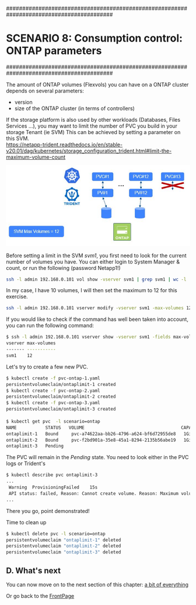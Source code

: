 #########################################################################################
# SCENARIO 8: Consumption control: ONTAP parameters
#########################################################################################

The amount of ONTAP volumes (Flexvols) you can have on a ONTAP cluster depends on several parameters:

- version
- size of the ONTAP cluster (in terms of controllers)  

If the storage platform is also used by other workloads (Databases, Files Services ...), you may want to limit the number of PVC you build in your storage Tenant (ie SVM)
This can be achieved by setting a parameter on this SVM.  
https://netapp-trident.readthedocs.io/en/stable-v20.01/dag/kubernetes/storage_configuration_trident.html#limit-the-maximum-volume-count

<p align="center"><img src="../Images/scenario08_4.JPG"></p>

Before setting a limit in the SVM _svm1_, you first need to look for the current number of volumes you have.
You can either login to System Manager & count, or run the following (password Netapp1!)

```bash
ssh -l admin 192.168.0.101 vol show -vserver svm1 | grep svm1 | wc -l
```

In my case, I have 10 volumes, I will then set the maximum to 12 for this exercise.

```bash
ssh -l admin 192.168.0.101 vserver modify -vserver svm1 -max-volumes 12
```

If you would like to check if the command has well been taken into account, you can run the following command:

```bash
$ ssh -l admin 192.168.0.101 vserver show -vserver svm1 -fields max-volumes
vserver max-volumes
------- -----------
svm1    12
```

Let's try to create a few new PVC.

```bash
$ kubectl create -f pvc-ontap-1.yaml
persistentvolumeclaim/ontaplimit-1 created
$ kubectl create -f pvc-ontap-2.yaml
persistentvolumeclaim/ontaplimit-2 created
$ kubectl create -f pvc-ontap-3.yaml
persistentvolumeclaim/ontaplimit-3 created

$ kubectl get pvc  -l scenario=ontap
NAME           STATUS   VOLUME                                     CAPACITY   ACCESS MODES   STORAGECLASS        AGE
ontaplimit-1   Bound     pvc-a74622aa-bb26-4796-a624-bf6d72955de8   1Gi        RWX            storage-class-nas   92s
ontaplimit-2   Bound     pvc-f2bd901a-35e8-45a1-8294-2135b56abe19   1Gi        RWX            storage-class-nas   22s
ontaplimit-3   Pending                                                                        storage-class-nas   4s
```

The PVC will remain in the _Pending_ state. You need to look either in the PVC logs or Trident's

```bash
$ kubectl describe pvc ontaplimit-3
...
 Warning  ProvisioningFailed    15s  
 API status: failed, Reason: Cannot create volume. Reason: Maximum volume count for Vserver svm1 reached.  Maximum volume count is 12. , Code: 13001
...
```

There you go, point demonstrated!

Time to clean up

```bash
$ kubectl delete pvc -l scenario=ontap
persistentvolumeclaim "ontaplimit-1" deleted
persistentvolumeclaim "ontaplimit-2" deleted
persistentvolumeclaim "ontaplimit-3" deleted
```

## D. What's next

You can now move on to the next section of this chapter: [a bit of everything](../4_A_bit_of_everything)

Or go back to the [FrontPage](https://github.com/YvosOnTheHub/LabNetApp)
